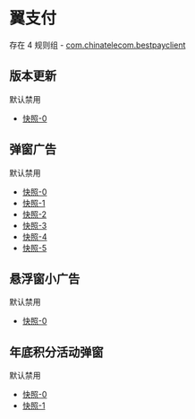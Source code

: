 # 翼支付

存在 4 规则组 - [com.chinatelecom.bestpayclient](/src/apps/com.chinatelecom.bestpayclient.ts)

## 版本更新

默认禁用

- [快照-0](https://i.gkd.li/i/13391544)

## 弹窗广告

默认禁用

- [快照-0](https://i.gkd.li/i/13402692)
- [快照-1](https://i.gkd.li/i/13455790)
- [快照-2](https://i.gkd.li/i/13626324)
- [快照-3](https://i.gkd.li/i/13455929)
- [快照-4](https://i.gkd.li/i/13696322)
- [快照-5](https://i.gkd.li/i/13696323)

## 悬浮窗小广告

默认禁用

- [快照-0](https://i.gkd.li/i/13402711)

## 年底积分活动弹窗

默认禁用

- [快照-0](https://i.gkd.li/i/13543032)
- [快照-1](https://i.gkd.li/i/13625037)
